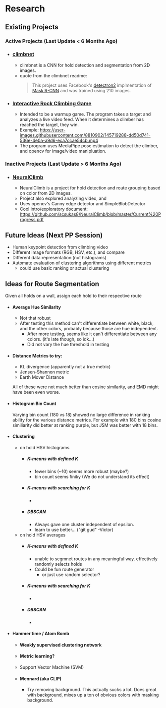 # Research
## Existing Projects
### Active Projects (Last Update < 6 Months Ago)
* ### [climbnet](https://github.com/juangallostra/climbnet)
    * climbnet is a CNN for hold detection and segmentation from 2D images.
    * quote from the climbnet readme: 
        > This project uses Facebook's [detectron2](https://github.com/facebookresearch/detectron2) implmentation of [Mask R-CNN](https://github.com/facebookresearch/detectron2/blob/master/configs/COCO-Detection/faster_rcnn_R_50_FPN_3x.yaml) and was trained using 210 images.
* ### [Interactive Rock Climbing Game](https://github.com/HarryHamilton/Computer-Vision-Rock-Climbing)
    * Intended to be a warmup game. The program takes a target and analyzes a live video feed. When it determines a climber has reached the target, they win.
    * Example: https://user-images.githubusercontent.com/8810902/145719288-dd50d741-536e-4e0a-a9d6-eca7ccae54cb.mp4
    * The program uses MediaPipe pose estimation to detect the climber, and opencv for image/video manipluation.
### Inactive Projects (Last Update > 6 Months Ago)
* ### [NeuralClimb](https://github.com/scsukas8/NeuralClimb/)
    * NeuralClimb is a project for hold detection and route grouping based on color from 2D images.
    * Project also explored analyzing video, and    
    * Uses opencv's Canny edge detector and SimpleBlobDetector
    * Cool intro/exploratory document: https://github.com/scsukas8/NeuralClimb/blob/master/Current%20Progress.pdf

## Future Ideas (Next PP Session)
* Human keypoint detection from climbing video
* Different image formats (RGB, HSV, etc.), and compare
* Different data representation (not histograms)
* Automate evaluation of clustering algorithms using different metrics
    * could use basic ranking or actual clustering


## Ideas for Route Segmentation
Given all holds on a wall, assign each hold to their respective route
* #### Average Hue Similarity
    * Not that robust
    * After testing this method can't differentiate between white, black, and the other colors, probably because those are hue independent.
        * After more testing, seems like it can't differentiate between any colors. (it's late though, so idk...)
        * Did not vary the hue threshold in testing
        
* #### Distance Metrics to try:
    * KL divergence (apparently not a true metric)
    * Jensen-Shannon metric
    * Earth Mover Distance

    All of these were not much better than cosine similarity, and EMD might have been even worse.
* #### Histogram Bin Count
     Varying bin count (180 vs 18) showed no large difference in ranking ability for the various distance metrics. For example with 180 bins cosine similiarity did better at ranking purple, but JSM was better with 18 bins. 
* #### Clustering 
    * on hold HSV histograms
        * ##### K-means with defined K
            * fewer bins (~10) seems more robust (maybe?)
            * bin count seems finiky (We do not understand its effect)
        * ##### K-means with searching for K
            * 
        * ##### DBSCAN
            * Always gave one cluster independent of epsilon.
            * learn to use better... ("git gud" -Victor)
    * on hold HSV averages
        * ##### K-means with defined K
            * unable to segmnet routes in any meaningful way. effectively randomly selects holds
            * Could be fun route generator  
                * or just use random selector?
        * ##### K-means with searching for K
            * 
        * ##### DBSCAN
            * 
* #### Hammer time / Atom Bomb
    * #### Weakly supervised clustering network
    * #### Metric learning?
    * Support Vector Machine (SVM)
    * #### Mennard (aka CLIP)
        * Try removing background. This actually sucks a lot. Does great with background, mixes up a ton of obvious colors with masking background.
